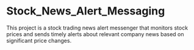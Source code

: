 # Stock_News_Alert_Messaging
This project is a stock trading news alert messenger that monitors stock prices and sends timely alerts about relevant company news based on significant price changes.
